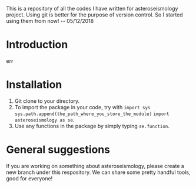 This is a repository of all the codes I have written for asteroseismology project. Using git is better for the purpose of version control. So I started using them from now! -- 05/12/2018

# Introduction
err

# Installation
1. Git clone to your directory.
2. To import the package in your code, try with
`import sys`
`sys.path.append(the_path_where_you_store_the_module)`
`import asteroseismology as se`.
3. Use any functions in the package by simply typing `se.function`.

# General suggestions
If you are working on something about asteroseismology, please create a new branch under this respository. We can share some pretty handful tools, good for everyone!


